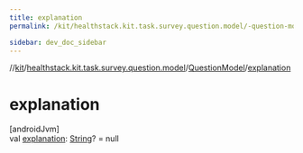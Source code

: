 ```yaml
---
title: explanation
permalink: /kit/healthstack.kit.task.survey.question.model/-question-model/explanation.html

sidebar: dev_doc_sidebar
---
```

//[kit](../../../index.html)/[healthstack.kit.task.survey.question.model](../index.html)/[QuestionModel](index.html)/[explanation](explanation.html)



# explanation



[androidJvm]\
val [explanation](explanation.html): [String](https://kotlinlang.org/api/latest/jvm/stdlib/kotlin/-string/index.html)? = null




